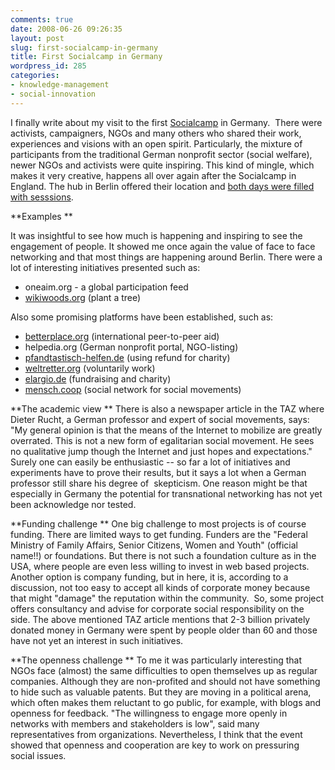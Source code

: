 ```yaml
---
comments: true
date: 2008-06-26 09:26:35
layout: post
slug: first-socialcamp-in-germany
title: First Socialcamp in Germany
wordpress_id: 285
categories:
- knowledge-management
- social-innovation
---
```





I finally write about my visit to the first [Socialcamp](http://socialcamp.mixxt.de/) in Germany.  There were activists, campaigners, NGOs and many others who shared their work, experiences and visions with an open spirit. Particularly, the mixture of participants from the traditional German nonprofit sector (social welfare), newer NGOs and activists were quite inspiring. This kind of mingle, which makes it very creative, happens all over again after the Socialcamp in England. The hub in Berlin offered their location and [both days were filled with sesssions](http://socialcamp.mixxt.de/networks/wiki/index.SessionsAmSamstag).




**Examples **




It was insightful to see how much is happening and inspiring to see the engagement of people. It showed me once again the value of face to face networking and that most things are happening around Berlin. There were a lot of interesting initiatives presented such as:







  * oneaim.org - a global participation feed
  * [wikiwoods.org](http://www.wikiwoods.org) (plant a tree)




Also some promising platforms have been established, such as:







  * [betterplace.org](http://www.betterplace.org) (international peer-to-peer aid)
  * helpedia.org (German nonprofit portal, NGO-listing)
  * [pfandtastisch-helfen.de](http://www.pfandtastisch-helfen.de) (using refund for charity)
  * [weltretter.org](http://www.weltretter.org) (voluntarily work)
  * [elargio.de](http://www.elargio.de) (fundraising and charity)
  * [mensch.coop](http://www.mensch.coop) (social network for social movements)




**The academic view **
There is also a newspaper article in the TAZ where Dieter Rucht, a German professor and expert of social movements, says: "My general opinion is that the means of the Internet to mobilize are greatly overrated. This is not a new form of egalitarian social movement. He sees no qualitative jump though the Internet and just hopes and expectations." Surely one can easily be enthusiastic -- so far a lot of initiatives and experiments have to prove their results, but it says a lot when a German professor still share his degree of  skepticism. One reason might be that especially in Germany the potential for transnational networking has not yet been acknowledge nor tested.

**Funding challenge **
One big challenge to most projects is of course funding. There are limited ways to get funding. Funders are the "Federal Ministry of Family Affairs, Senior Citizens, Women and Youth" (official name!!) or foundations. But there is not such a foundation culture as in the USA, where people are even less willing to invest in web based projects. Another option is company funding, but in here, it is, according to a discussion, not too easy to accept all kinds of corporate money because that might "damage" the reputation within the community.  So, some project offers consultancy and advise for corporate social responsibility on the side. The above mentioned TAZ article mentions that 2-3 billion privately donated money in Germany were spent by people older than 60 and those have not yet an interest in such initiatives.



**The openness challenge **
To me it was particularly interesting that NGOs face (almost) the same difficulties to open themselves up as regular companies. Although they are non-profited and should not have something to hide such as valuable patents. But they are moving in a political arena, which often makes them reluctant to go public, for example, with blogs and openness for feedback. "The willingness to engage more openly in networks with members and stakeholders is low", said many representatives from organizations. Nevertheless, I think that the event showed that openness and cooperation are key to work on pressuring social issues.
